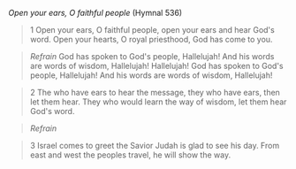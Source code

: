 _Open your ears, O faithful people_ (Hymnal 536)

> 1
Open your ears, O faithful people,
open your ears and hear God's word.
Open your hearts, O royal priesthood,
God has come to you.

> _Refrain_
God has spoken to God's people, Hallelujah!
And his words are words of wisdom, Hallelujah!
Hallelujah!
God has spoken to God's people, Hallelujah!
And his words are words of wisdom, Hallelujah!

> 2
The who have ears to hear the message,
they who have ears, then let them hear.
They who would learn the way of wisdom,
let them hear God's word.

> _Refrain_

> 3
Israel comes to greet the Savior
Judah is glad to see his day.
From east and west the peoples travel,
he will show the way.
